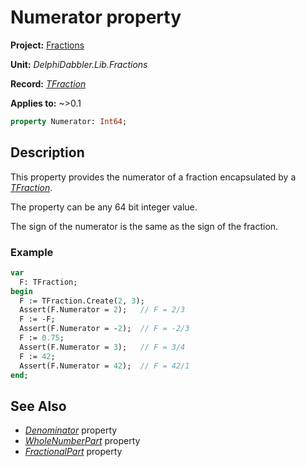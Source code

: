 # Numerator property

**Project:** [Fractions](../API.md)

**Unit:** _DelphiDabbler.Lib.Fractions_

**Record:** [_TFraction_](./TFraction.md)

**Applies to:** ~>0.1

```pascal
property Numerator: Int64;
```

## Description

This property provides the numerator of a fraction encapsulated by a [_TFraction_](./TFraction.md).

The property can be any 64 bit integer value.

The sign of the numerator is the same as the sign of the fraction.

### Example

```pascal
var
  F: TFraction;
begin
  F := TFraction.Create(2, 3);
  Assert(F.Numerator = 2);   // F = 2/3
  F := -F;
  Assert(F.Numerator = -2);  // F = -2/3
  F := 0.75;
  Assert(F.Numerator = 3);   // F = 3/4
  F := 42;
  Assert(F.Numerator = 42);  // F = 42/1
end;
```

## See Also

* [_Denominator_](./TFraction-Denominator.md) property
* [_WholeNumberPart_](./TFraction-WholeNumberPart.md) property
* [_FractionalPart_](./TFraction-FractionalPart.md) property

